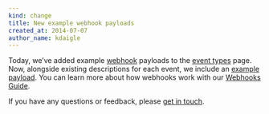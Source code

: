 ```yaml
---
kind: change
title: New example webhook payloads
created_at: 2014-07-07
author_name: kdaigle
---
```


Today, we’ve added example [webhook][webhooks] payloads to the [event types][event-types] page.
Now, alongside existing descriptions for each event, we include an [example payload][full-payload].
You can learn more about how webhooks work with our [Webhooks Guide][webhooks-guide].

If you have any questions or feedback, please [get in touch][get-in-touch].

[webhooks]: https://github.com/blog/1778-webhooks-level-up
[event-types]: /v3/activity/events/types/
[full-payload]: /v3/activity/events/types/#issuesevent
[webhooks-guide]: /webhooks/
[get-in-touch]: https://github.com/contact?form[subject]=Example+webhook+payloads
